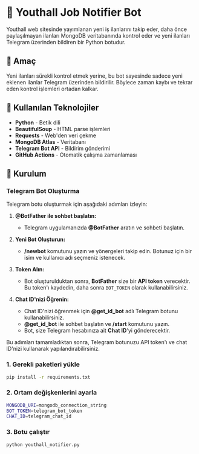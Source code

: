 # 🤖 Youthall Job Notifier Bot

Youthall web sitesinde yayımlanan yeni iş ilanlarını takip eder, daha önce paylaşılmayan ilanları MongoDB veritabanında kontrol eder ve yeni ilanları Telegram üzerinden bildiren bir Python botudur.

## 📌 Amaç

Yeni ilanları sürekli kontrol etmek yerine, bu bot sayesinde sadece yeni eklenen ilanlar Telegram üzerinden bildirilir. Böylece zaman kaybı ve tekrar eden kontrol işlemleri ortadan kalkar.

## 🧰 Kullanılan Teknolojiler

- **Python** - Betik dili
- **BeautifulSoup** - HTML parse işlemleri
- **Requests** - Web'den veri çekme
- **MongoDB Atlas** - Veritabanı
- **Telegram Bot API** - Bildirim gönderimi
- **GitHub Actions** - Otomatik çalışma zamanlaması

## 🚀 Kurulum

### Telegram Bot Oluşturma

Telegram botu oluşturmak için aşağıdaki adımları izleyin:

1. **@BotFather ile sohbet başlatın:**
   - Telegram uygulamanızda **@BotFather** aratın ve sohbeti başlatın.

2. **Yeni Bot Oluşturun:**
   - **/newbot** komutunu yazın ve yönergeleri takip edin. Botunuz için bir isim ve kullanıcı adı seçmeniz istenecek.

3. **Token Alın:**
   - Bot oluşturulduktan sonra, **BotFather** size bir **API token** verecektir. Bu token'ı kaydedin, daha sonra `BOT_TOKEN` olarak kullanabilirsiniz.

4. **Chat ID'nizi Öğrenin:**
   - Chat ID'nizi öğrenmek için **@get_id_bot** adlı Telegram botunu kullanabilirsiniz.
   - **@get_id_bot** ile sohbet başlatın ve **/start** komutunu yazın.
   - Bot, size Telegram hesabınıza ait **Chat ID**'yi gönderecektir.

Bu adımları tamamladıktan sonra, Telegram botunuzu API token'ı ve chat ID'nizi kullanarak yapılandırabilirsiniz.

### 1. Gerekli paketleri yükle

```bash
pip install -r requirements.txt
```
### 2. Ortam değişkenlerini ayarla

```bash
MONGODB_URI=mongodb_connection_string
BOT_TOKEN=telegram_bot_token
CHAT_ID=telegram_chat_id
```
### 3. Botu çalıştır
```bash
python youthall_notifier.py
```